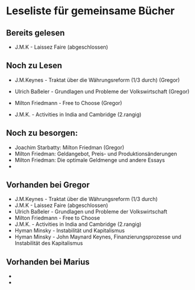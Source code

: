 # Leseliste für gemeinsame Bücher

## Bereits gelesen
- J.M.K - Laissez Faire (abgeschlossen)

## Noch zu Lesen
- J.M.Keynes - Traktat über die Währungsreform (1/3 durch)  (Gregor)
- Ulrich Baßeler - Grundlagen und Probleme der Volkswirtschaft (Gregor)
- Milton Friedmann - Free to Choose (Gregor)

- J.M.K. - Activities in India and Cambridge (2.rangig)


## Noch zu besorgen:
- Joachim Starbatty: Milton Friedman (Gregor)
- Milton Friedman: Geldangebot, Preis- und Produktionsänderungen
- Milton Friedman: Die optimale Geldmenge und andere Essays
-

## Vorhanden bei Gregor
- J.M.Keynes - Traktat über die Währungsreform (1/3 durch)
- J.M.K - Laissez Faire (abgeschlossen)
- Ulrich Baßeler - Grundlagen und Probleme der Volkswirtschaft
- Milton Friedmann - Free to Choose
- J.M.K. - Activities in India and Cambridge (2.rangig)
- Hyman Minsky - Instabilität und Kapitalismus
- Hyman Minsky - John Maynard Keynes, Finanzierungsprozesse und Instabilität des Kapitalismus


## Vorhanden bei Marius
-
-
